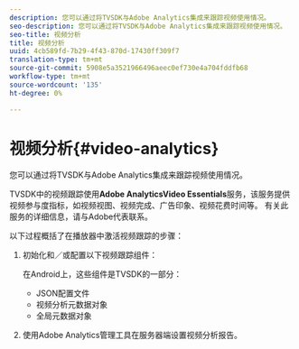 ```yaml
---
description: 您可以通过将TVSDK与Adobe Analytics集成来跟踪视频使用情况。
seo-description: 您可以通过将TVSDK与Adobe Analytics集成来跟踪视频使用情况。
seo-title: 视频分析
title: 视频分析
uuid: 4cb589fd-7b29-4f43-870d-17430ff309f7
translation-type: tm+mt
source-git-commit: 5908e5a3521966496aeec0ef730e4a704fddfb68
workflow-type: tm+mt
source-wordcount: '135'
ht-degree: 0%

---
```



# 视频分析{#video-analytics}

您可以通过将TVSDK与Adobe Analytics集成来跟踪视频使用情况。

TVSDK中的视频跟踪使用&#x200B;**Adobe AnalyticsVideo Essentials**&#x200B;服务，该服务提供视频参与度指标，如视频视图、视频完成、广告印象、视频花费时间等。 有关此服务的详细信息，请与Adobe代表联系。

以下过程概括了在播放器中激活视频跟踪的步骤：

1. 初始化和／或配置以下视频跟踪组件：

   在Android上，这些组件是TVSDK的一部分：

   * JSON配置文件
   * 视频分析元数据对象
   * 全局元数据对象

1. 使用Adobe Analytics管理工具在服务器端设置视频分析报告。

